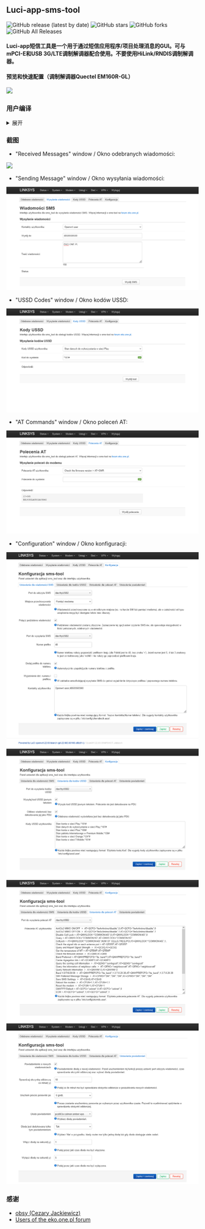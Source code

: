 ## Luci-app-sms-tool

![GitHub release (latest by date)](https://img.shields.io/github/v/release/4IceG/luci-app-sms-tool?style=flat-square)
![GitHub stars](https://img.shields.io/github/stars/4IceG/luci-app-sms-tool?style=flat-square)
![GitHub forks](https://img.shields.io/github/forks/4IceG/luci-app-sms-tool?style=flat-square)
![GitHub All Releases](https://img.shields.io/github/downloads/4IceG/luci-app-sms-tool/total)

#### Luci-app短信工具是一个用于通过短信应用程序/项目处理消息的GUI。可与mPCI-E和USB 3G/LTE调制解调器配合使用。不要使用HiLink/RNDIS调制解调器。


#### 预览和快速配置（调制解调器Quectel EM160R-GL）

![](https://github.com/4IceG/Personal_data/blob/master/zrzuty/1.9.4-20220325/1.9.4-20220325.gif?raw=true)

### 用户编译

<details>
   <summary>展开</summary>

``` bash
#添加到Openwrt源代码中：

cd feeds/luci/applications/
git clone https://github.com/Toolcen/luci-app-sms-tool.git
cd ../../..
./scripts feeds update -a
./scripts/feeds install -a
make menuconfig

```
   
</details>

### 截图

- "Received Messages" window / Okno odebranych wiadomości:

![](https://github.com/4IceG/Personal_data/blob/master/zrzuty/1.9.4-20220325/Odebrane%20wiadomo%C5%9Bci%20-%20LuCI.png?raw=true)

- "Sending Message" window / Okno wysyłania wiadomości:

![](https://github.com/4IceG/Personal_data/blob/master/zrzuty/1.9.4-20220325/Wysy%C5%82anie%20wiadomo%C5%9Bci%20-%20LuCI.png?raw=true)

- "USSD Codes" window / Okno kodów USSD:

![](https://github.com/4IceG/Personal_data/blob/master/zrzuty/1.9.4-20220325/Kody%20USSD%20-%20LuCI.png?raw=true)

- "AT Commands" window / Okno poleceń AT:

![](https://github.com/4IceG/Personal_data/blob/master/zrzuty/1.9.4-20220325/Polecenia%20AT%20-%20LuCI.png?raw=true)

- "Configuration" window / Okno konfiguracji:

![](https://github.com/4IceG/Personal_data/blob/master/zrzuty/1.9.4-20220325/Konfiguracja%20-%20LuCI1.png?raw=true)
![](https://github.com/4IceG/Personal_data/blob/master/zrzuty/1.9.4-20220325/Konfiguracja%20-%20LuCI2.png?raw=true)
![](https://github.com/4IceG/Personal_data/blob/master/zrzuty/1.9.4-20220325/Konfiguracja%20-%20LuCI3.png?raw=true)
![](https://github.com/4IceG/Personal_data/blob/master/zrzuty/1.9.4-20220325/Konfiguracja%20-%20LuCI4.png?raw=true)

### 感谢
- [obsy (Cezary Jackiewicz)](https://github.com/obsy)
- [Users of the eko.one.pl forum](https://eko.one.pl/forum/viewtopic.php?id=20096)
